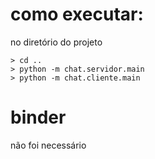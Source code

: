 # como executar:

no diretório do projeto
```
> cd ..
> python -m chat.servidor.main
> python -m chat.cliente.main
```

# binder 
não foi necessário

